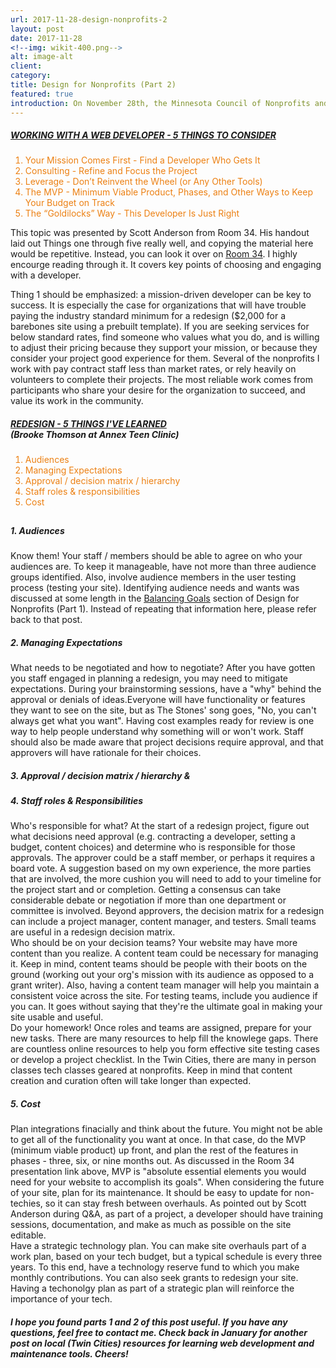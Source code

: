 ```yaml
---
url: 2017-11-28-design-nonprofits-2
layout: post
date: 2017-11-28
<!--img: wikit-400.png-->
alt: image-alt
client: 
category: 
title: Design for Nonprofits (Part 2)
featured: true
introduction: On November 28th, the Minnesota Council of Nonprofits and International Association of Business Communicators put on the "Nonprofit Communicators Workshop&#58; What Should We Expect from a Web Redesign? 15 Things to Know". Presenters from Idealware, Room 34, and Annex Teen Clinic discussed redesign from the perspectives of a technology consultant, developer, and nonprofit director. The presentations and Q&A session yielded great direction for orgs on three topics&#58; 1) redesign planning; 2) working with a developer; and 3) coordinating your staff’s role in the process. The discussion below is an overview of topics 2 and 3. See <a href="/2017/11/28/design-nonprofits-1"><u>Design for Nonprofits (Part 1)</u></a> for topic 1.
---
```


<h5><u>WORKING WITH A WEB DEVELOPER - 5 THINGS TO CONSIDER</u></h5>
<div class="page-content-text">
<ol style="color: #ec8013;">
<li><span class="li-col">Your Mission Comes First - Find a Developer Who Gets It</span></li>
<li><span class="li-col">Consulting - Refine and Focus the Project</span></li> 
<li><span class="li-col">Leverage - Don’t Reinvent the Wheel (or Any Other Tools)</span></li>
<li><span class="li-col">The MVP - Minimum Viable Product, Phases, and Other Ways to Keep Your Budget on Track</span></li> 
<li><span class="li-col">The “Goldilocks” Way - This Developer Is Just Right</span></li>
</ol>

This topic was presented by Scott Anderson from Room 34. His handout laid out Things one through five really well, and copying the material here would be repetitive. Instead, you can look it over on <a href="https://do4.room34.com/transfer/mcn/Room34_MCN_Presentation_20171128_single.pdf" target="_blank"><u>Room 34</u></a>. I highly encourge reading through it. It covers key points of choosing and engaging with a developer.  
</div>
<div class="page-content-text">
<span class="highlight-line">Thing 1 should be emphasized: a mission-driven developer can be key to success</span>. It is especially the case for organizations that will have trouble paying the industry standard minimum for a redesign ($2,000 for a barebones site using a prebuilt template). If you are seeking services for below standard rates, find someone who values what you do, and is willing to adjust their pricing because they support your mission, or because they consider your project good experience for them. Several of the nonprofits I work with pay contract staff less than market rates, or rely heavily on volunteers to complete their projects. The most reliable work comes from participants who share your desire for the organization to succeed, and value its work in the community. 
</div>

<h5><u>REDESIGN - 5 THINGS I'VE LEARNED</u>
<br>(Brooke Thomson at Annex Teen Clinic)</h5>
<div class="page-content-text">
<ol style="color: #ec8013;">
<li><span class="li-col">Audiences</span></li>
<li><span class="li-col">Managing Expectations</span></li> 
<li><span class="li-col">Approval / decision matrix / hierarchy</span></li>
<li><span class="li-col">Staff roles & responsibilities</span></li> 
<li><span class="li-col">Cost</span></li>
</ol>
</div>
<div style="margin-bottom:.75cm"></div>

<h5><span class="sub-point">1.</span> Audiences</h5>
<div class="page-content-text">
<span class="highlight-line">Know them!</span> Your staff / members should be able to agree on who your audiences are. To keep it manageable, have not more than three audience groups identified. Also, involve audience members in the user testing process (testing your site). Identifying audience needs and wants was discussed at some length in the <a href="{{site.url}}/2017/11/28/design-nonprofits-1#balancing" target="_blank"><u>Balancing Goals</u></a> section of Design for Nonprofits (Part 1). Instead of repeating that information here, please refer back to that post.  
</div>

<h5><span class="sub-point">2.</span> Managing Expectations</h5>
<div class="page-content-text">
<span class="highlight-line">What needs to be negotiated and how to negotiate?</span> After you have gotten you staff engaged in planning a redesign, you may need to mitigate expectations. During your brainstorming sessions, have a "why" behind the approval or denials of ideas.Everyone will have functionality or features they want to see on the site, but as The Stones' song goes, "No, you can't always get what you want".  Having cost examples ready for review is one way to help people understand why something will or won't work. Staff should also be made aware that project decisions require approval, and that approvers will have rationale for their choices. 
</div>

<h5><span class="sub-point">3.</span> Approval / decision matrix / hierarchy &</h5>
<h5><span class="sub-point">4.</span> Staff roles & Responsibilities</h5>
<div class="page-content-text">
<span class="highlight-line">Who's responsible for what?</span> At the start of a redesign project, figure out what decisions need approval (e.g. contracting a developer, setting a budget, content choices) and determine who is responsible for those approvals. The approver could be a staff member, or perhaps it requires a board vote. A suggestion based on my own experience, the more parties that are involved, the more cushion you will need to add to your timeline for the project start and or completion. Getting a consensus can take considerable debate or negotiation if more than one department or committee is involved. Beyond approvers, the decision matrix for a redesign can include a project manager, content manager, and testers. Small teams are useful in a redesign decision matrix. 
</div>
<div class="page-content-text">
<span class="highlight-line">Who should be on your decision teams?</span> Your website may have more content than you realize. A content team could be necessary for managing it. Keep in mind, content teams should be people with their boots on the ground (working out your org's mission with its audience as opposed to a grant writer). Also, having a content team manager will help you maintain a consistent voice across the site. For testing teams, include you audience if you can. It goes without saying that they're the ultimate goal in making your site usable and useful.   
</div>
<div class="page-content-text">
<span class="highlight-line">Do your homework!</span> Once roles and teams are assigned, prepare for your new tasks. There are many resources to help fill the knowlege gaps. There are countless online resources to help you form effective site testing cases or develop a project checklist. In the Twin Cities, there are many in person classes tech classes geared at nonprofits. Keep in mind that content creation and curation often will take longer than expected.    
</div>

<h5><span class="sub-point">5.</span> Cost</h5>
<div class="page-content-text">
<span class="highlight-line">Plan integrations finacially and think about the future.</span> You might not be able to get all of the functionality you want at once. In that case, do the MVP (minimum viable product) up front, and plan the rest of the features in phases - three, six, or nine months out. As discussed in the Room 34 presentation link above, MVP is "absolute essential elements you would need for your website to accomplish its goals".  When considering the future of your site, plan for its maintenance. It should be easy to update for non-techies, so it can stay fresh between overhauls. As pointed out by Scott Anderson during Q&A, as part of a project, a developer should have training sessions, documentation, and make as much as possible on the site editable. 
</div>
<div class="page-content-text">
<span class="highlight-line">Have a strategic technology plan.</span> You can make site overhauls part of a work plan, based on your tech budget, but a typical schedule is every three years. To this end, have a technology reserve fund to which you make monthly contributions. You can also seek grants to redesign your site. Having a techonolgy plan as part of a strategic plan will reinforce the importance of your tech.     
</div>

<h5>I hope you found parts 1 and 2 of this post useful. If you have any questions, feel free to contact me. Check back in January for another post on local (Twin Cities) resources for learning web development and maintenance tools. Cheers!</h5> 




